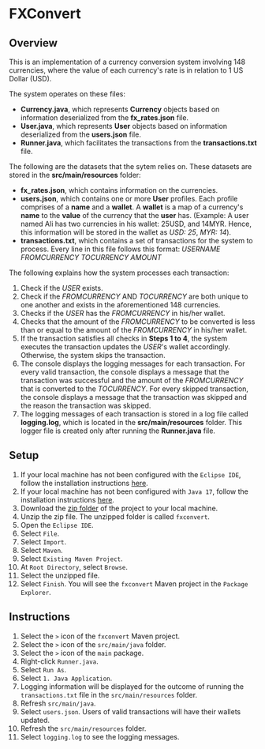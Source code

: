 # FXConvert

## Overview
This is an implementation of a currency conversion system involving 148 currencies, where the value of each currency's rate is in relation to 1 US Dollar (USD).

The system operates on these files:
+ **Currency.java**, which represents **Currency** objects based on information deserialized from the **fx_rates.json** file.
+ **User.java**, which represents **User** objects based on information deserialized from the **users.json** file.
+ **Runner.java**, which facilitates the transactions from the **transactions.txt** file.
 
The following are the datasets that the sytem relies on. These datasets are stored in the **src/main/resources** folder: 
+ **fx_rates.json**, which contains information on the currencies. 
+ **users.json**, which contains one or more **User** profiles. Each profile comprises of a **name** and a **wallet**. A **wallet** is a map of a currency's **name** to the **value** of the currency that the **user** has. 
(Example: A user named Ali has two currencies in his wallet: 25USD, and 14MYR. Hence, this information will be stored in the wallet as *USD: 25*, *MYR: 14*).
+ **transactions.txt**, which contains a set of transactions for the system to process. Every line in this file follows this format: *USERNAME* *FROMCURRENCY* *TOCURRENCY* *AMOUNT*

The following explains how the system processes each transaction:
1. Check if the *USER* exists.
2. Check if the *FROMCURRENCY* AND *TOCURRENCY* are both unique to one another and exists in the aforementioned 148 currencies.
3. Checks if the *USER* has the *FROMCURRENCY* in his/her wallet.
4. Checks that the amount of the *FROMCURRENCY* to be converted is less than or equal to the amount of the *FROMCURRENCY* in his/her wallet.
5. If the transaction satisfies all checks in **Steps 1 to 4**, the system executes the transaction updates the *USER*'s wallet accordingly. Otherwise, the system skips the transaction.
6. The console displays the logging messages for each transaction.
For every valid transaction, the console displays a message that the transaction was successful and the amount of the *FROMCURRENCY* that is converted to the *TOCURRENCY*.
For every skipped transaction, the console displays a message that the transaction was skipped and the reason the transaction was skipped.
7. The logging messages of each transaction is stored in a log file called **logging.log**, which is located in the **src/main/resources** folder. This logger file is created only after running the **Runner.java** file.

## Setup
1. If your local machine has not been configured with the `Eclipse IDE`, follow the installation instructions [here](https://github.com/shumarb/training/blob/main/fdm/software-to-install/EclipseIDEInstallation.md).
2. If your local machine has not been configured with `Java 17`, follow the installation instructions [here](https://github.com/shumarb/training/blob/main/fdm/software-to-install/Java17Installation.md).
3. Download the [zip folder](https://github.com/shumarb/fxconvert/blob/main/fxconvert.zip) of the project to your local machine.
2. Unzip the zip file. The unzipped folder is called `fxconvert`.
3. Open the `Eclipse IDE`.
4. Select `File`.
5. Select `Import`.
6. Select `Maven`.
7. Select `Existing Maven Project`.
8. At `Root Directory`, select `Browse`.
9. Select the unzipped file. 
10. Select `Finish`. You will see the `fxconvert` Maven project in the `Package Explorer`.

## Instructions
1. Select the `>` icon of the `fxconvert` Maven project.
2. Select the `>` icon of the `src/main/java` folder.
3. Select the `>` icon of the `main` package.
4. Right-click `Runner.java`.
5. Select `Run As`.
6. Select `1. Java Application`.
7. Logging information will be displayed for the outcome of running the `transactions.txt` file in the `src/main/resources` folder.
8. Refresh `src/main/java`.
9. Select `users.json`. Users of valid transactions will have their wallets updated.
10. Refresh the `src/main/resources` folder.
11. Select `logging.log` to see the logging messages.
